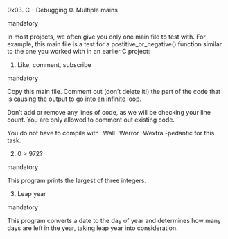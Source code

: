0x03. C - Debugging
0. Multiple mains

mandatory

In most projects, we often give you only one main file to test with. For example, this main file is a test for a postitive_or_negative() function similar to the one you worked with in an earlier C project:

1. Like, comment, subscribe

mandatory

Copy this main file. Comment out (don’t delete it!) the part of the code that is causing the output to go into an infinite loop.



Don’t add or remove any lines of code, as we will be checking your line count. You are only allowed to comment out existing code.

You do not have to compile with -Wall -Werror -Wextra -pedantic for this task.

2. 0 > 972?

mandatory

This program prints the largest of three integers.

3. Leap year

mandatory

This program converts a date to the day of year and determines how many days are left in the year, taking leap year into consideration.

